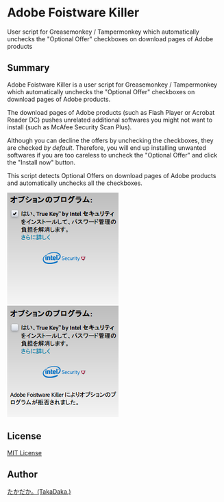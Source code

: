 Adobe Foistware Killer
======================

User script for Greasemonkey / Tampermonkey which automatically unchecks the "Optional Offer" checkboxes on download pages of Adobe products

## Summary

Adobe Foistware Killer is a user script for Greasemonkey / Tampermonkey which automatically unchecks the "Optional Offer" checkboxes on download pages of Adobe products.

The download pages of Adobe products (such as Flash Player or Acrobat Reader DC) pushes unrelated additional softwares you might not want to install (such as McAfee Security Scan Plus).

Although you can decline the offers by unchecking the checkboxes, they are checked _by default_. Therefore, you will end up installing unwanted softwares if you are too careless to uncheck the "Optional Offer" and click the "Install now" button.

This script detects Optional Offers on download pages of Adobe products and automatically unchecks all the checkboxes.

[![Optional Offers appearing on download pages of Adobe products](img/afk_1.ja.thumb.png)](img/afk_1.ja.png)
[![Optional Offers declined by this script](img/afk_2.ja.thumb.png)](img/afk_2.ja.png)

## License
[MIT License](http://opensource.org/licenses/MIT)

## Author
[たかだか。(TakaDaka.)](https://twitter.com/djtkdk_086969)